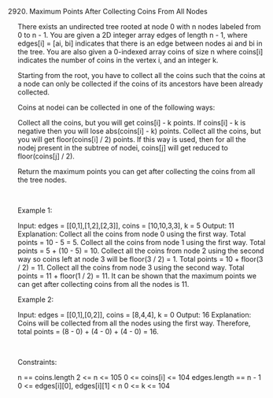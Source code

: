 2920. Maximum Points After Collecting Coins From All Nodes

There exists an undirected tree rooted at node 0 with n nodes labeled from 0 to n - 1. You are given a 2D integer array edges of length n - 1, where edges[i] = [ai, bi] indicates that there is an edge between nodes ai and bi in the tree. You are also given a 0-indexed array coins of size n where coins[i] indicates the number of coins in the vertex i, and an integer k.

Starting from the root, you have to collect all the coins such that the coins at a node can only be collected if the coins of its ancestors have been already collected.

Coins at nodei can be collected in one of the following ways:

Collect all the coins, but you will get coins[i] - k points. If coins[i] - k is negative then you will lose abs(coins[i] - k) points.
Collect all the coins, but you will get floor(coins[i] / 2) points. If this way is used, then for all the nodej present in the subtree of nodei, coins[j] will get reduced to floor(coins[j] / 2).

Return the maximum points you can get after collecting the coins from all the tree nodes.

 

Example 1:

Input: edges = [[0,1],[1,2],[2,3]], coins = [10,10,3,3], k = 5
Output: 11                        
Explanation: 
Collect all the coins from node 0 using the first way. Total points = 10 - 5 = 5.
Collect all the coins from node 1 using the first way. Total points = 5 + (10 - 5) = 10.
Collect all the coins from node 2 using the second way so coins left at node 3 will be floor(3 / 2) = 1. Total points = 10 + floor(3 / 2) = 11.
Collect all the coins from node 3 using the second way. Total points = 11 + floor(1 / 2) = 11.
It can be shown that the maximum points we can get after collecting coins from all the nodes is 11. 


Example 2:

Input: edges = [[0,1],[0,2]], coins = [8,4,4], k = 0
Output: 16
Explanation: 
Coins will be collected from all the nodes using the first way. Therefore, total points = (8 - 0) + (4 - 0) + (4 - 0) = 16.


 

Constraints:

n == coins.length
2 <= n <= 105
0 <= coins[i] <= 104
edges.length == n - 1
0 <= edges[i][0], edges[i][1] < n
0 <= k <= 104